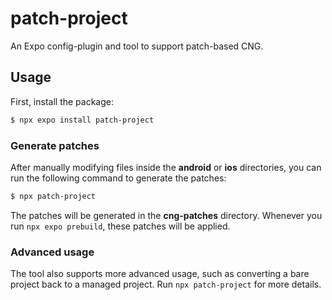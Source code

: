 # patch-project

An Expo config-plugin and tool to support patch-based CNG.

## Usage

First, install the package:

```sh
$ npx expo install patch-project
```

### Generate patches

After manually modifying files inside the **android** or **ios** directories, you can run the following command to generate the patches:

```sh
$ npx patch-project
```

The patches will be generated in the **cng-patches** directory. Whenever you run `npx expo prebuild`, these patches will be applied.

### Advanced usage

The tool also supports more advanced usage, such as converting a bare project back to a managed project. Run `npx patch-project` for more details.
